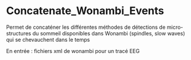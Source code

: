 # Concatenate_Wonambi_Events
Permet de concaténer les différentes méthodes de détections de micro-structures du sommeil disponibles dans Wonambi (spindles, slow waves) qui se chevauchent dans le temps

En entrée : fichiers xml de wonambi pour un tracé EEG
